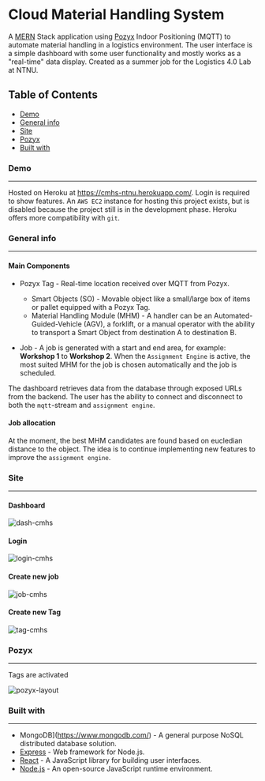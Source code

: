 # Cloud Material Handling System

A [MERN](https://www.geeksforgeeks.org/mern-stack/) Stack application using [Pozyx](https://www.pozyx.io/ ) Indoor Positioning (MQTT) to automate material handling in a logistics environment. The user interface is a simple dashboard with some user functionality and mostly works as a "real-time" data display. Created as a summer job for the Logistics 4.0 Lab at NTNU.

## Table of Contents

* [Demo](#demo)
* [General info](#general-info)
* [Site](#site)
* [Pozyx](#Pozyx)
* [Built with](#built-with)

### Demo

___

Hosted on Heroku at https://cmhs-ntnu.herokuapp.com/. Login is required to show features. An `AWS EC2` instance for hosting this project exists, but is disabled because the project still is in the development phase. Heroku offers more compatibility with `git`.

### General info

___

#### Main Components

* Pozyx Tag - Real-time location received over MQTT from Pozyx.
  * Smart Objects (SO) - Movable object like a small/large box of items or pallet equipped with a Pozyx Tag.
  * Material Handling Module (MHM) - A handler can be an Automated-Guided-Vehicle (AGV), a forklift, or a manual operator with the ability to transport a Smart Object from destination A to destination B.

* Job - A job is generated with a start and end area, for example: **Workshop 1** to **Workshop 2**. When the `Assignment Engine` is active, the most suited MHM for the job is chosen automatically and the job is scheduled.

The dashboard retrieves data from the database through exposed URLs from the backend. The user has the ability to connect and disconnect to both the `mqtt`-stream and `assignment engine`.

#### Job allocation

At the moment, the best MHM candidates are found based on eucledian distance to the object. The idea is to continue implementing new features to improve the `assignment engine`.

### Site

___

#### Dashboard

![dash-cmhs](https://user-images.githubusercontent.com/52491186/90770223-bd59dc00-e2f1-11ea-9425-34b288af4a82.png)

#### Login

![login-cmhs](https://user-images.githubusercontent.com/52491186/90770154-a2876780-e2f1-11ea-91b0-b1f5a0054965.png)

#### Create new job

![job-cmhs](https://user-images.githubusercontent.com/52491186/90779686-6a3a5600-e2fe-11ea-9c7b-fbc79b384ee4.png)

#### Create new Tag

![tag-cmhs](https://user-images.githubusercontent.com/52491186/90779693-6b6b8300-e2fe-11ea-96fa-9071900394ba.png)

### Pozyx

___

Tags are activated 

![pozyx-layout](https://user-images.githubusercontent.com/52491186/90779698-6c9cb000-e2fe-11ea-990f-aca0e3273509.png)

### Built with

___

* MongoDB](https://www.mongodb.com/) - A general purpose NoSQL distributed database solution.
* [Express](https://expressjs.com/) - Web framework for Node.js.
* [React](https://reactjs.org/) - A JavaScript library for building user interfaces.
* [Node.js](https://nodejs.org/en/) - An open-source JavaScript runtime environment.



